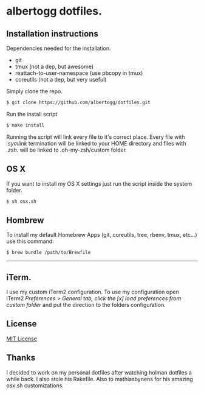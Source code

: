 # albertogg dotfiles.

## Installation instructions

Dependencies needed for the installation.

- git
- tmux (not a dep, but awesome)
- reattach-to-user-namespace (use pbcopy in tmux)
- coreutils (not a dep, but very useful)

Simply clone the repo.

```sh
$ git clone https://github.com/albertogg/dotfiles.git
```

Run the install script

```sh
$ make install
```

Running the script will link every file to it's correct place. Every file with
*.symlink* termination will be linked to your HOME directory and files with *.zsh.*
will be linked to .oh-my-zsh/custom folder.

## OS X

If you want to install my OS X settings just run the script inside the system
folder.

```sh
$ sh osx.sh
```

## Hombrew

To install my default Homebrew Apps (git, coreutils, tree, rbenv, tmux, etc...)
use this command:

```sh
$ brew bundle /path/to/Brewfile
```

* * *
## iTerm.

I use my custom iTerm2 configuration. To use my configuration open iTerm2
*Preferences > General tab, click the [x] load preferences from custom folder* and
put the direction to the folders configuration.

## License

[MIT License][mit]

## Thanks

I decided to work on my personal dotfiles after watching holman dotfiles a while back. I
also stole his Rakefile. Also to mathiasbynens for his amazing osx.sh
customizations.

[mit]: https://github.com/albertogg/dotfiles/blob/master/LICENSE
